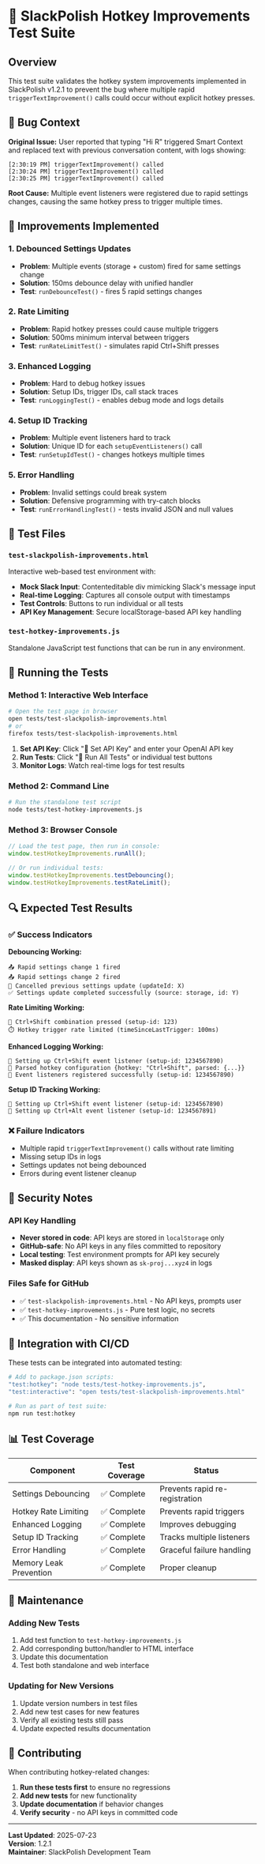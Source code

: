 # 🧪 SlackPolish Hotkey Improvements Test Suite

## Overview

This test suite validates the hotkey system improvements implemented in SlackPolish v1.2.1 to prevent the bug where multiple rapid `triggerTextImprovement()` calls could occur without explicit hotkey presses.

## 🐛 Bug Context

**Original Issue:** User reported that typing "Hi R" triggered Smart Context and replaced text with previous conversation content, with logs showing:
```
[2:30:19 PM] triggerTextImprovement() called
[2:30:24 PM] triggerTextImprovement() called  
[2:30:25 PM] triggerTextImprovement() called
```

**Root Cause:** Multiple event listeners were registered due to rapid settings changes, causing the same hotkey press to trigger multiple times.

## 🔧 Improvements Implemented

### 1. **Debounced Settings Updates**
- **Problem**: Multiple events (storage + custom) fired for same settings change
- **Solution**: 150ms debounce delay with unified handler
- **Test**: `runDebounceTest()` - fires 5 rapid settings changes

### 2. **Rate Limiting**
- **Problem**: Rapid hotkey presses could cause multiple triggers
- **Solution**: 500ms minimum interval between triggers
- **Test**: `runRateLimitTest()` - simulates rapid Ctrl+Shift presses

### 3. **Enhanced Logging**
- **Problem**: Hard to debug hotkey issues
- **Solution**: Setup IDs, trigger IDs, call stack traces
- **Test**: `runLoggingTest()` - enables debug mode and logs details

### 4. **Setup ID Tracking**
- **Problem**: Multiple event listeners hard to track
- **Solution**: Unique ID for each `setupEventListeners()` call
- **Test**: `runSetupIdTest()` - changes hotkeys multiple times

### 5. **Error Handling**
- **Problem**: Invalid settings could break system
- **Solution**: Defensive programming with try-catch blocks
- **Test**: `runErrorHandlingTest()` - tests invalid JSON and null values

## 📁 Test Files

### `test-slackpolish-improvements.html`
Interactive web-based test environment with:
- **Mock Slack Input**: Contenteditable div mimicking Slack's message input
- **Real-time Logging**: Captures all console output with timestamps
- **Test Controls**: Buttons to run individual or all tests
- **API Key Management**: Secure localStorage-based API key handling

### `test-hotkey-improvements.js`
Standalone JavaScript test functions that can be run in any environment.

## 🚀 Running the Tests

### Method 1: Interactive Web Interface
```bash
# Open the test page in browser
open tests/test-slackpolish-improvements.html
# or
firefox tests/test-slackpolish-improvements.html
```

1. **Set API Key**: Click "🔑 Set API Key" and enter your OpenAI API key
2. **Run Tests**: Click "🚀 Run All Tests" or individual test buttons
3. **Monitor Logs**: Watch real-time logs for test results

### Method 2: Command Line
```bash
# Run the standalone test script
node tests/test-hotkey-improvements.js
```

### Method 3: Browser Console
```javascript
// Load the test page, then run in console:
window.testHotkeyImprovements.runAll();

// Or run individual tests:
window.testHotkeyImprovements.testDebouncing();
window.testHotkeyImprovements.testRateLimit();
```

## 🔍 Expected Test Results

### ✅ Success Indicators

**Debouncing Working:**
```
📤 Rapid settings change 1 fired
📤 Rapid settings change 2 fired
🔄 Cancelled previous settings update (updateId: X)
✅ Settings update completed successfully (source: storage, id: Y)
```

**Rate Limiting Working:**
```
🎹 Ctrl+Shift combination pressed (setup-id: 123)
⏱️ Hotkey trigger rate limited (timeSinceLastTrigger: 100ms)
```

**Enhanced Logging Working:**
```
🔧 Setting up Ctrl+Shift event listener (setup-id: 1234567890)
📝 Parsed hotkey configuration {hotkey: "Ctrl+Shift", parsed: {...}}
🎯 Event listeners registered successfully (setup-id: 1234567890)
```

**Setup ID Tracking Working:**
```
🔧 Setting up Ctrl+Shift event listener (setup-id: 1234567890)
🔧 Setting up Ctrl+Alt event listener (setup-id: 1234567891)
```

### ❌ Failure Indicators

- Multiple rapid `triggerTextImprovement()` calls without rate limiting
- Missing setup IDs in logs
- Settings updates not being debounced
- Errors during event listener cleanup

## 🔐 Security Notes

### API Key Handling
- **Never stored in code**: API keys are stored in `localStorage` only
- **GitHub-safe**: No API keys in any files committed to repository
- **Local testing**: Test environment prompts for API key securely
- **Masked display**: API keys shown as `sk-proj...xyz4` in logs

### Files Safe for GitHub
- ✅ `test-slackpolish-improvements.html` - No API keys, prompts user
- ✅ `test-hotkey-improvements.js` - Pure test logic, no secrets
- ✅ This documentation - No sensitive information

## 🎯 Integration with CI/CD

These tests can be integrated into automated testing:

```bash
# Add to package.json scripts:
"test:hotkey": "node tests/test-hotkey-improvements.js",
"test:interactive": "open tests/test-slackpolish-improvements.html"

# Run as part of test suite:
npm run test:hotkey
```

## 📊 Test Coverage

| Component | Test Coverage | Status |
|-----------|---------------|--------|
| Settings Debouncing | ✅ Complete | Prevents rapid re-registration |
| Hotkey Rate Limiting | ✅ Complete | Prevents rapid triggers |
| Enhanced Logging | ✅ Complete | Improves debugging |
| Setup ID Tracking | ✅ Complete | Tracks multiple listeners |
| Error Handling | ✅ Complete | Graceful failure handling |
| Memory Leak Prevention | ✅ Complete | Proper cleanup |

## 🔄 Maintenance

### Adding New Tests
1. Add test function to `test-hotkey-improvements.js`
2. Add corresponding button/handler to HTML interface
3. Update this documentation
4. Test both standalone and web interface

### Updating for New Versions
1. Update version numbers in test files
2. Add new test cases for new features
3. Verify all existing tests still pass
4. Update expected results documentation

## 🤝 Contributing

When contributing hotkey-related changes:
1. **Run these tests first** to ensure no regressions
2. **Add new tests** for new functionality
3. **Update documentation** if behavior changes
4. **Verify security** - no API keys in committed code

---

**Last Updated**: 2025-07-23  
**Version**: 1.2.1  
**Maintainer**: SlackPolish Development Team
